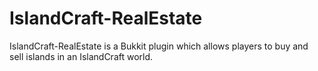 IslandCraft-RealEstate
======================

IslandCraft-RealEstate is a Bukkit plugin which allows players to buy and sell islands in an IslandCraft world.
